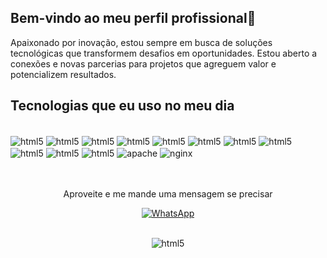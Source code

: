 ## Bem-vindo ao meu perfil profissional🤙

Apaixonado por inovação, estou sempre em busca de soluções tecnológicas que transformem desafios em oportunidades. Estou aberto a conexões e novas parcerias para projetos que agreguem valor e potencializem resultados.


## Tecnologias que eu uso no meu dia

<div style="display: inline_block"><br/>

  <img align="center" alt="html5" src="https://img.shields.io/badge/PHP-777BB4?style=for-the-badge&logo=php&logoColor=white"/>
  <img align="center" alt="html5" src="https://img.shields.io/badge/MySQL-4479A1?style=for-the-badge&logo=mysql&logoColor=white"/>
  <img align="center" alt="html5" src="https://img.shields.io/badge/Microsoft%20SQL%20Server-CC2927?style=for-the-badge&logo=microsoft%20sql%20server&logoColor=white"/>
  <img align="center" alt="html5" src="https://img.shields.io/badge/node.js-6DA55F?style=for-the-badge&logo=node.js&logoColor=white"/>
  <img align="center" alt="html5" src="https://img.shields.io/badge/express.js-%23404d59.svg?style=for-the-badge&logo=express&logoColor=%2361DAFB"/>
  <img align="center" alt="html5" src="https://img.shields.io/badge/Insomnia-black?style=for-the-badge&logo=insomnia&logoColor=5849BE"/>
  <img align="center" alt="html5" src="https://img.shields.io/badge/AWS%20EC2-%23FF9900.svg?style=for-the-badge&logo=amazonaws&logoColor=white"/>
  <img align="center" alt="html5" src="https://img.shields.io/badge/AWS%20S3-%23FF9900.svg?style=for-the-badge&logo=amazonaws&logoColor=white"/>
  <img align="center" alt="html5" src="https://img.shields.io/badge/mongodb-%2347A248.svg?style=for-the-badge&logo=mongodb&logoColor=white"/>
  <img align="center" alt="html5" src="https://img.shields.io/badge/heroku-%23430098.svg?style=for-the-badge&logo=heroku&logoColor=white"/>
  <img align="center" alt="html5" src="https://img.shields.io/badge/javascript-%23007ACC.svg?style=for-the-badge&logo=javascript&logoColor=white"/>
  <img align="center" alt="apache" src="https://img.shields.io/badge/apache-%23D42029.svg?style=for-the-badge&logo=apache&logoColor=white"/>
  <img align="center" alt="nginx" src="https://img.shields.io/badge/nginx-%23009639.svg?style=for-the-badge&logo=nginx&logoColor=white"/>



  
  

</div><br></br>

<p align="center">Aproveite e me mande uma mensagem se precisar</br></p>
<p align="center"> <a href="https://wa.me/+5515991495111" target="_blank"> <img alt="WhatsApp" src="https://img.shields.io/badge/WhatsApp-25D366?style=for-the-badge&logo=whatsapp&logoColor=white"/> </a> </p>
</div></br>

<div align="center" style="display: inline_block">
<img align="center" alt="html5" src="https://api.visitorbadge.io/api/VisitorHit?user=cleberliim&repo=github-visitors-badge&countColor=%237B1E7A"/>
</div>
 

